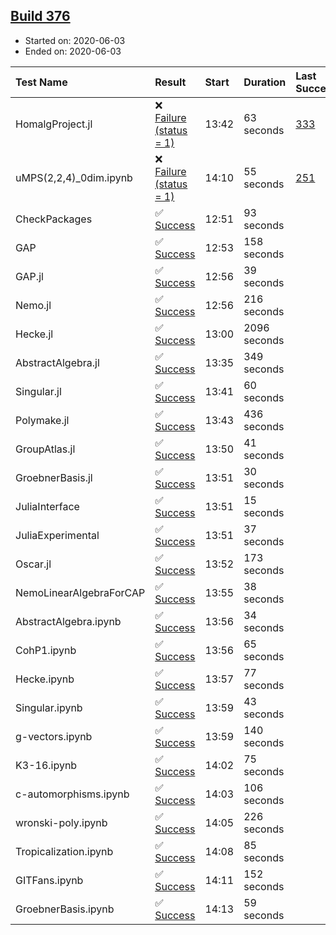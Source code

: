 ## [Build 376](https://oscarci.mathematik.uni-kl.de/job/oscar-julia-1.4/376/)

* Started on: 2020-06-03
* Ended on: 2020-06-03

| Test Name    | Result | Start | Duration | Last Success | First Failure |
|:-------------|:-------|:------|:---------|:-------------|:--------------|
| HomalgProject.jl | ❌ [Failure (status = 1)](https://oscarci.mathematik.uni-kl.de/job/oscar-julia-1.4/376/artifact/logs/build-376/HomalgProject.jl.log) | 13:42 | 63 seconds | [333](https://oscarci.mathematik.uni-kl.de/job/oscar-julia-1.4/333/) | [334](https://oscarci.mathematik.uni-kl.de/job/oscar-julia-1.4/334/) |
| uMPS(2,2,4)_0dim.ipynb | ❌ [Failure (status = 1)](https://oscarci.mathematik.uni-kl.de/job/oscar-julia-1.4/376/artifact/logs/build-376/uMPS-2-2-4-_0dim.ipynb.log) | 14:10 | 55 seconds | [251](https://oscarci.mathematik.uni-kl.de/job/oscar-julia-1.4/251/) | [252](https://oscarci.mathematik.uni-kl.de/job/oscar-julia-1.4/252/) |
| CheckPackages | ✅ [Success](https://oscarci.mathematik.uni-kl.de/job/oscar-julia-1.4/376/artifact/logs/build-376/CheckPackages.log) | 12:51 | 93 seconds |  |  |
| GAP | ✅ [Success](https://oscarci.mathematik.uni-kl.de/job/oscar-julia-1.4/376/artifact/logs/build-376/GAP.log) | 12:53 | 158 seconds |  |  |
| GAP.jl | ✅ [Success](https://oscarci.mathematik.uni-kl.de/job/oscar-julia-1.4/376/artifact/logs/build-376/GAP.jl.log) | 12:56 | 39 seconds |  |  |
| Nemo.jl | ✅ [Success](https://oscarci.mathematik.uni-kl.de/job/oscar-julia-1.4/376/artifact/logs/build-376/Nemo.jl.log) | 12:56 | 216 seconds |  |  |
| Hecke.jl | ✅ [Success](https://oscarci.mathematik.uni-kl.de/job/oscar-julia-1.4/376/artifact/logs/build-376/Hecke.jl.log) | 13:00 | 2096 seconds |  |  |
| AbstractAlgebra.jl | ✅ [Success](https://oscarci.mathematik.uni-kl.de/job/oscar-julia-1.4/376/artifact/logs/build-376/AbstractAlgebra.jl.log) | 13:35 | 349 seconds |  |  |
| Singular.jl | ✅ [Success](https://oscarci.mathematik.uni-kl.de/job/oscar-julia-1.4/376/artifact/logs/build-376/Singular.jl.log) | 13:41 | 60 seconds |  |  |
| Polymake.jl | ✅ [Success](https://oscarci.mathematik.uni-kl.de/job/oscar-julia-1.4/376/artifact/logs/build-376/Polymake.jl.log) | 13:43 | 436 seconds |  |  |
| GroupAtlas.jl | ✅ [Success](https://oscarci.mathematik.uni-kl.de/job/oscar-julia-1.4/376/artifact/logs/build-376/GroupAtlas.jl.log) | 13:50 | 41 seconds |  |  |
| GroebnerBasis.jl | ✅ [Success](https://oscarci.mathematik.uni-kl.de/job/oscar-julia-1.4/376/artifact/logs/build-376/GroebnerBasis.jl.log) | 13:51 | 30 seconds |  |  |
| JuliaInterface | ✅ [Success](https://oscarci.mathematik.uni-kl.de/job/oscar-julia-1.4/376/artifact/logs/build-376/JuliaInterface.log) | 13:51 | 15 seconds |  |  |
| JuliaExperimental | ✅ [Success](https://oscarci.mathematik.uni-kl.de/job/oscar-julia-1.4/376/artifact/logs/build-376/JuliaExperimental.log) | 13:51 | 37 seconds |  |  |
| Oscar.jl | ✅ [Success](https://oscarci.mathematik.uni-kl.de/job/oscar-julia-1.4/376/artifact/logs/build-376/Oscar.jl.log) | 13:52 | 173 seconds |  |  |
| NemoLinearAlgebraForCAP | ✅ [Success](https://oscarci.mathematik.uni-kl.de/job/oscar-julia-1.4/376/artifact/logs/build-376/NemoLinearAlgebraForCAP.log) | 13:55 | 38 seconds |  |  |
| AbstractAlgebra.ipynb | ✅ [Success](https://oscarci.mathematik.uni-kl.de/job/oscar-julia-1.4/376/artifact/logs/build-376/AbstractAlgebra.ipynb.log) | 13:56 | 34 seconds |  |  |
| CohP1.ipynb | ✅ [Success](https://oscarci.mathematik.uni-kl.de/job/oscar-julia-1.4/376/artifact/logs/build-376/CohP1.ipynb.log) | 13:56 | 65 seconds |  |  |
| Hecke.ipynb | ✅ [Success](https://oscarci.mathematik.uni-kl.de/job/oscar-julia-1.4/376/artifact/logs/build-376/Hecke.ipynb.log) | 13:57 | 77 seconds |  |  |
| Singular.ipynb | ✅ [Success](https://oscarci.mathematik.uni-kl.de/job/oscar-julia-1.4/376/artifact/logs/build-376/Singular.ipynb.log) | 13:59 | 43 seconds |  |  |
| g-vectors.ipynb | ✅ [Success](https://oscarci.mathematik.uni-kl.de/job/oscar-julia-1.4/376/artifact/logs/build-376/g-vectors.ipynb.log) | 13:59 | 140 seconds |  |  |
| K3-16.ipynb | ✅ [Success](https://oscarci.mathematik.uni-kl.de/job/oscar-julia-1.4/376/artifact/logs/build-376/K3-16.ipynb.log) | 14:02 | 75 seconds |  |  |
| c-automorphisms.ipynb | ✅ [Success](https://oscarci.mathematik.uni-kl.de/job/oscar-julia-1.4/376/artifact/logs/build-376/c-automorphisms.ipynb.log) | 14:03 | 106 seconds |  |  |
| wronski-poly.ipynb | ✅ [Success](https://oscarci.mathematik.uni-kl.de/job/oscar-julia-1.4/376/artifact/logs/build-376/wronski-poly.ipynb.log) | 14:05 | 226 seconds |  |  |
| Tropicalization.ipynb | ✅ [Success](https://oscarci.mathematik.uni-kl.de/job/oscar-julia-1.4/376/artifact/logs/build-376/Tropicalization.ipynb.log) | 14:08 | 85 seconds |  |  |
| GITFans.ipynb | ✅ [Success](https://oscarci.mathematik.uni-kl.de/job/oscar-julia-1.4/376/artifact/logs/build-376/GITFans.ipynb.log) | 14:11 | 152 seconds |  |  |
| GroebnerBasis.ipynb | ✅ [Success](https://oscarci.mathematik.uni-kl.de/job/oscar-julia-1.4/376/artifact/logs/build-376/GroebnerBasis.ipynb.log) | 14:13 | 59 seconds |  |  |
